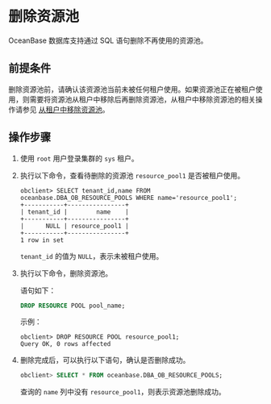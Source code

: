 # 删除资源池

OceanBase 数据库支持通过 SQL 语句删除不再使用的资源池。

## 前提条件

删除资源池前，请确认该资源池当前未被任何租户使用。如果资源池正在被租户使用，则需要将资源池从租户中移除后再删除资源池，从租户中移除资源池的相关操作请参见 [从租户中移除资源池](../500.manage-resource-pools/600.remove-a-resource-pool-from-a-tenant.md)。

## 操作步骤

1. 使用 `root` 用户登录集群的 `sys` 租户。

2. 执行以下命令，查看待删除的资源池 `resource_pool1` 是否被租户使用。

   ```shell
   obclient> SELECT tenant_id,name FROM oceanbase.DBA_OB_RESOURCE_POOLS WHERE name='resource_pool1';
   +-----------+----------------+
   | tenant_id |        name    |
   +-----------+----------------+
   |      NULL | resource_pool1 |
   +-----------+----------------+
   1 row in set
   ```

   `tenant_id` 的值为 `NULL`，表示未被租户使用。

3. 执行以下命令，删除资源池。

   语句如下：

   ```sql
   DROP RESOURCE POOL pool_name;
   ```

   示例：

   ```shell
   obclient> DROP RESOURCE POOL resource_pool1;
   Query OK, 0 rows affected
   ```

4. 删除完成后，可以执行以下语句，确认是否删除成功。

   ```sql
   obclient> SELECT * FROM oceanbase.DBA_OB_RESOURCE_POOLS;
   ```

   查询的 `name` 列中没有 `resource_pool1`，则表示资源池删除成功。
